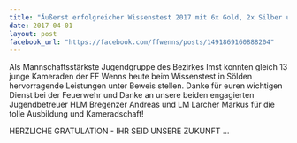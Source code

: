 ```yaml
---
title: "Äußerst erfolgreicher Wissenstest 2017 mit 6x Gold, 2x Silber und 5x Bronze"
date: 2017-04-01
layout: post
facebook_url: "https://facebook.com/ffwenns/posts/1491869160888204"
---
```


Als Mannschaftsstärkste Jugendgruppe des Bezirkes Imst konnten gleich 13 junge Kameraden der FF Wenns heute beim Wissenstest in Sölden hervorragende Leistungen unter Beweis stellen. Danke für euren wichtigen Dienst bei der Feuerwehr und Danke an unsere beiden engagierten Jugendbetreuer HLM Bregenzer Andreas und LM Larcher Markus für die tolle Ausbildung und Kameradschaft! 

HERZLICHE GRATULATION - IHR SEID UNSERE ZUKUNFT ...